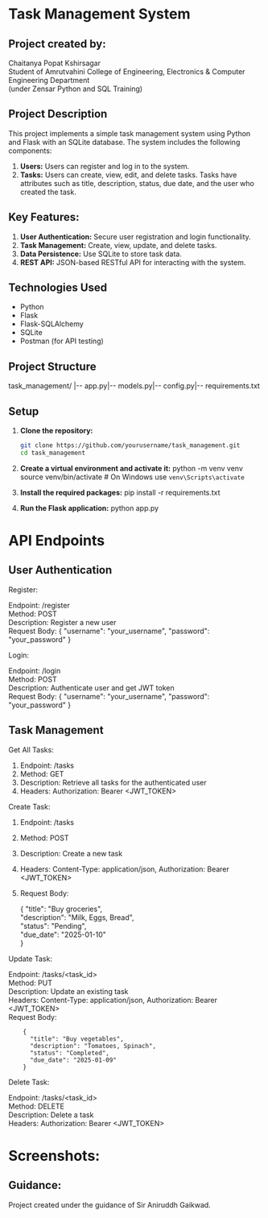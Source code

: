 # Task Management System

## Project created by:
Chaitanya Popat Kshirsagar  
Student of Amrutvahini College of Engineering, Electronics & Computer Engineering Department  
(under Zensar Python and SQL Training)

## Project Description
This project implements a simple task management system using Python and Flask with an SQLite database. The system includes the following components:

1. **Users:** Users can register and log in to the system.
2. **Tasks:** Users can create, view, edit, and delete tasks. Tasks have attributes such as title, description, status, due date, and the user who created the task.

## Key Features:
1. **User Authentication:** Secure user registration and login functionality.
2. **Task Management:** Create, view, update, and delete tasks.
3. **Data Persistence:** Use SQLite to store task data.
4. **REST API:** JSON-based RESTful API for interacting with the system.

## Technologies Used
- Python
- Flask
- Flask-SQLAlchemy
- SQLite
- Postman (for API testing)

## Project Structure
task_management/ |-- app.py|-- models.py|-- config.py|-- requirements.txt


## Setup
1. **Clone the repository:**
   ```bash
   git clone https://github.com/yourusername/task_management.git
   cd task_management
2. **Create a virtual environment and activate it:**
   python -m venv venv
   source venv/bin/activate   # On Windows use `venv\Scripts\activate`
   
4. **Install the required packages:**
   pip install -r requirements.txt

5. **Run the Flask application:**
   python app.py

# API Endpoints

## User Authentication

Register: 

  Endpoint: /register  
  Method: POST  
  Description: Register a new user  
  Request Body: { "username": "your_username", "password": "your_password" }

Login:  

  Endpoint: /login  
  Method: POST  
  Description: Authenticate user and get JWT token  
  Request Body: { "username": "your_username", "password": "your_password" }

## Task Management

Get All Tasks:  

1)  Endpoint: /tasks  
2)  Method: GET  
3)  Description: Retrieve all tasks for the authenticated user  
4)  Headers: Authorization: Bearer <JWT_TOKEN>


Create Task:  

1)  Endpoint: /tasks  
2)  Method: POST  
3)  Description: Create a new task  
4)  Headers: Content-Type: application/json, Authorization: Bearer <JWT_TOKEN>  
5)  Request Body:  
  
      {
        "title": "Buy groceries",  
        "description": "Milk, Eggs, Bread",  
        "status": "Pending",  
        "due_date": "2025-01-10"  
       }


Update Task:  

  Endpoint: /tasks/<task_id>  
  Method: PUT  
  Description: Update an existing task  
  Headers: Content-Type: application/json, Authorization: Bearer <JWT_TOKEN>  
  Request Body:  
  
        {
          "title": "Buy vegetables",  
          "description": "Tomatoes, Spinach",  
          "status": "Completed",  
          "due_date": "2025-01-09"  
        }

        
Delete Task:  

  Endpoint: /tasks/<task_id>  
  Method: DELETE  
  Description: Delete a task  
  Headers: Authorization: Bearer <JWT_TOKEN>  

# Screenshots:


## Guidance:
Project created under the guidance of Sir Aniruddh Gaikwad.
